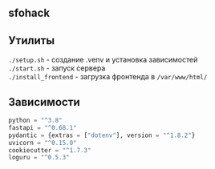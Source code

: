 ## sfohack

## Утилиты
`./setup.sh` - создание .venv и установка зависимостей  
`./start.sh` - запуск сервера  
`./install_frontend` - загрузка фронтенда в `/var/www/html/`

## Зависимости
```python
python = "^3.8"
fastapi = "^0.68.1"
pydantic = {extras = ["dotenv"], version = "^1.8.2"}
uvicorn = "^0.15.0"
cookiecutter = "^1.7.3"
loguru = "^0.5.3"
```
